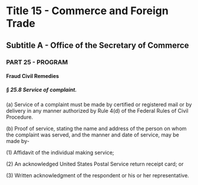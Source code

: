 
# Title 15 - Commerce and Foreign Trade
## Subtitle A - Office of the Secretary of Commerce
### PART 25 - PROGRAM
#### Fraud Civil Remedies
##### § 25.8 Service of complaint.

(a) Service of a complaint must be made by certified or registered mail or by delivery in any manner authorized by Rule 4(d) of the Federal Rules of Civil Procedure.

(b) Proof of service, stating the name and address of the person on whom the complaint was served, and the manner and date of service, may be made by-

(1) Affidavit of the individual making service;

(2) An acknowledged United States Postal Service return receipt card; or

(3) Written acknowledgment of the respondent or his or her representative.
